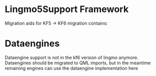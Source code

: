 # Lingmo5Support Framework

Migration aids for KF5 -> KF6 migration
contains:

# Dataengines
Dataengine support is not in the kf6 version of lingmo anymore. Dataengines should be migrated to QML imports, but in the meantime remaining engines can use the dataengine implementation here
